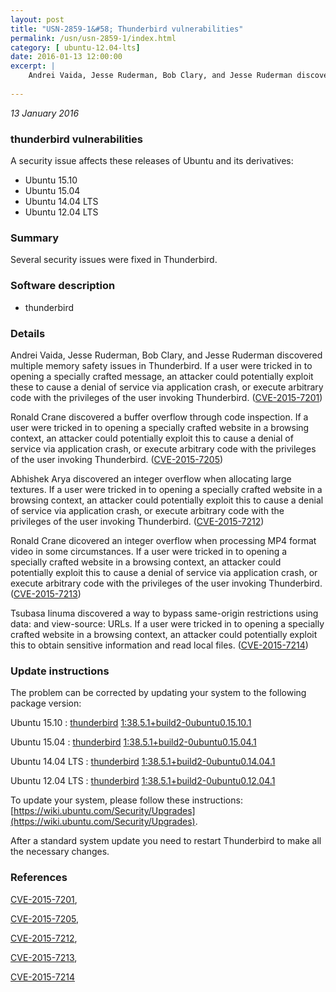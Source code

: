 ```yaml
---
layout: post
title: "USN-2859-1&#58; Thunderbird vulnerabilities"
permalink: /usn/usn-2859-1/index.html
category: [ ubuntu-12.04-lts]
date: 2016-01-13 12:00:00
excerpt: |
    Andrei Vaida, Jesse Ruderman, Bob Clary, and Jesse Ruderman discovered multiple memory safety issues in Thunderbird. If a user were tricked in to opening a specially crafted message, an attacker could potentially exploit these to cause a denial of service via application crash, or execute arbitrary code with the privileges of the user invoking Thunderbird. ([CVE-2015-7201](http://people.ubuntu.com/~ubuntu-security/cve/CVE-2015-7201))
    
--- 
```

 
 

*13 January 2016*

### thunderbird vulnerabilities

A security issue affects these releases of Ubuntu and its derivatives:

* Ubuntu 15.10
* Ubuntu 15.04
* Ubuntu 14.04 LTS
* Ubuntu 12.04 LTS

### Summary

Several security issues were fixed in Thunderbird. 

### Software description

* thunderbird 

### Details

Andrei Vaida, Jesse Ruderman, Bob Clary, and Jesse Ruderman discovered multiple memory safety issues in Thunderbird. If a user were tricked in to opening a specially crafted message, an attacker could potentially exploit these to cause a denial of service via application crash, or execute arbitrary code with the privileges of the user invoking Thunderbird. ([CVE-2015-7201](http://people.ubuntu.com/~ubuntu-security/cve/CVE-2015-7201))

Ronald Crane discovered a buffer overflow through code inspection. If a user were tricked in to opening a specially crafted website in a browsing context, an attacker could potentially exploit this to cause a denial of service via application crash, or execute arbitrary code with the privileges of the user invoking Thunderbird. ([CVE-2015-7205](http://people.ubuntu.com/~ubuntu-security/cve/CVE-2015-7205))

Abhishek Arya discovered an integer overflow when allocating large textures. If a user were tricked in to opening a specially crafted website in a browsing context, an attacker could potentially exploit this to cause a denial of service via application crash, or execute arbitrary code with the privileges of the user invoking Thunderbird. ([CVE-2015-7212](http://people.ubuntu.com/~ubuntu-security/cve/CVE-2015-7212))

Ronald Crane dicovered an integer overflow when processing MP4 format video in some circumstances. If a user were tricked in to opening a specially crafted website in a browsing context, an attacker could potentially exploit this to cause a denial of service via application crash, or execute arbitrary code with the privileges of the user invoking Thunderbird. ([CVE-2015-7213](http://people.ubuntu.com/~ubuntu-security/cve/CVE-2015-7213))

Tsubasa Iinuma discovered a way to bypass same-origin restrictions using data: and view-source: URLs. If a user were tricked in to opening a specially crafted website in a browsing context, an attacker could potentially exploit this to obtain sensitive information and read local files. ([CVE-2015-7214](http://people.ubuntu.com/~ubuntu-security/cve/CVE-2015-7214)) 

### Update instructions

The problem can be corrected by updating your system to the following package version:

Ubuntu 15.10
 : [thunderbird](https://launchpad.net/ubuntu/+source/thunderbird) <span> [1:38.5.1+build2-0ubuntu0.15.10.1](https://launchpad.net/ubuntu/+source/thunderbird/1:38.5.1+build2-0ubuntu0.15.10.1) </span> 

Ubuntu 15.04
 : [thunderbird](https://launchpad.net/ubuntu/+source/thunderbird) <span> [1:38.5.1+build2-0ubuntu0.15.04.1](https://launchpad.net/ubuntu/+source/thunderbird/1:38.5.1+build2-0ubuntu0.15.04.1) </span> 

Ubuntu 14.04 LTS
 : [thunderbird](https://launchpad.net/ubuntu/+source/thunderbird) <span> [1:38.5.1+build2-0ubuntu0.14.04.1](https://launchpad.net/ubuntu/+source/thunderbird/1:38.5.1+build2-0ubuntu0.14.04.1) </span> 

Ubuntu 12.04 LTS
 : [thunderbird](https://launchpad.net/ubuntu/+source/thunderbird) <span> [1:38.5.1+build2-0ubuntu0.12.04.1](https://launchpad.net/ubuntu/+source/thunderbird/1:38.5.1+build2-0ubuntu0.12.04.1) </span> 

To update your system, please follow these instructions: [https://wiki.ubuntu.com/Security/Upgrades](https://wiki.ubuntu.com/Security/Upgrades).

After a standard system update you need to restart Thunderbird to make all the necessary changes. 

### References

 
 [CVE-2015-7201](http://people.ubuntu.com/~ubuntu-security/cve/CVE-2015-7201), 

 [CVE-2015-7205](http://people.ubuntu.com/~ubuntu-security/cve/CVE-2015-7205), 

 [CVE-2015-7212](http://people.ubuntu.com/~ubuntu-security/cve/CVE-2015-7212), 

 [CVE-2015-7213](http://people.ubuntu.com/~ubuntu-security/cve/CVE-2015-7213), 

 [CVE-2015-7214](http://people.ubuntu.com/~ubuntu-security/cve/CVE-2015-7214)
 

